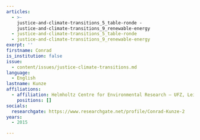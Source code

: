 ```yaml
---
articles:
  - >-
    justice-and-climate-transitions_5_table-ronde -
    justice-and-climate-transitions_9_renewable-energy
  - justice-and-climate-transitions_5_table-ronde
  - justice-and-climate-transitions_9_renewable-energy
exerpt: ''
firstname: Conrad
is_institution: false
issue:
  - content/issues/justice-climate-transitions.md
language:
  - English
lastname: Kunze
affiliations:
  - affiliation: Helmholtz Centre for Environmental Research – UFZ, Leipzig, Germany
    positions: []
socials:
  researchgate: https://www.researchgate.net/profile/Conrad-Kunze-2
years:
  - 2015

---
```

